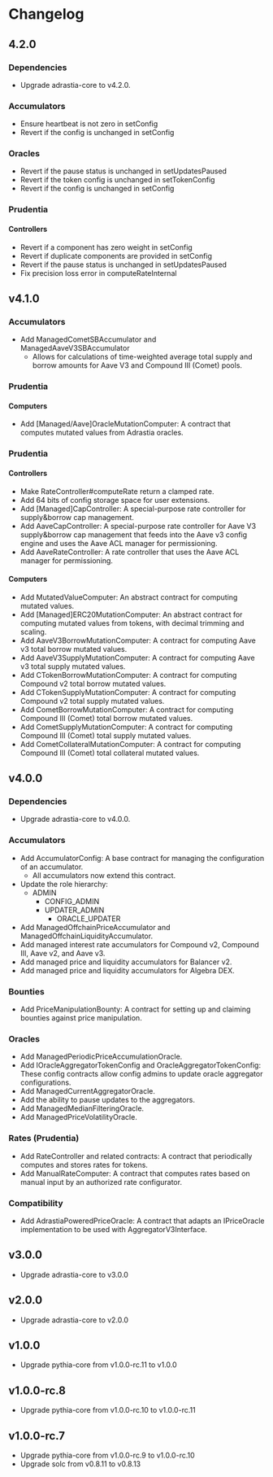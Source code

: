 # Changelog

## 4.2.0
### Dependencies
- Upgrade adrastia-core to v4.2.0.

### Accumulators
- Ensure heartbeat is not zero in setConfig
- Revert if the config is unchanged in setConfig

### Oracles
- Revert if the pause status is unchanged in setUpdatesPaused
- Revert if the token config is unchanged in setTokenConfig
- Revert if the config is unchanged in setConfig

### Prudentia
#### Controllers
- Revert if a component has zero weight in setConfig
- Revert if duplicate components are provided in setConfig
- Revert if the pause status is unchanged in setUpdatesPaused
- Fix precision loss error in computeRateInternal

## v4.1.0
### Accumulators
- Add ManagedCometSBAccumulator and ManagedAaveV3SBAccumulator
  - Allows for calculations of time-weighted average total supply and borrow amounts for Aave V3 and Compound III (Comet) pools.
### Prudentia
#### Computers
- Add [Managed/Aave]OracleMutationComputer: A contract that computes mutated values from Adrastia oracles.

### Prudentia
#### Controllers
- Make RateController#computeRate return a clamped rate.
- Add 64 bits of config storage space for user extensions.
- Add [Managed]CapController: A special-purpose rate controller for supply&borrow cap management.
- Add AaveCapController: A special-purpose rate controller for Aave V3 supply&borrow cap management that feeds into the Aave v3 config engine and uses the Aave ACL manager for permissioning.
- Add AaveRateController: A rate controller that uses the Aave ACL manager for permissioning.
#### Computers
- Add MutatedValueComputer: An abstract contract for computing mutated values.
- Add [Managed]ERC20MutationComputer: An abstract contract for computing mutated values from tokens, with decimal trimming and scaling.
- Add AaveV3BorrowMutationComputer: A contract for computing Aave v3 total borrow mutated values.
- Add AaveV3SupplyMutationComputer: A contract for computing Aave v3 total supply mutated values.
- Add CTokenBorrowMutationComputer: A contract for computing Compound v2 total borrow mutated values.
- Add CTokenSupplyMutationComputer: A contract for computing Compound v2 total supply mutated values.
- Add CometBorrowMutationComputer: A contract for computing Compound III (Comet) total borrow mutated values.
- Add CometSupplyMutationComputer: A contract for computing Compound III (Comet) total supply mutated values.
- Add CometCollateralMutationComputer: A contract for computing Compound III (Comet) total collateral mutated values.

## v4.0.0
### Dependencies
- Upgrade adrastia-core to v4.0.0.

### Accumulators
- Add AccumulatorConfig: A base contract for managing the configuration of an accumulator.
  - All accumulators now extend this contract.
- Update the role hierarchy:
  - ADMIN
    - CONFIG_ADMIN
    - UPDATER_ADMIN
      - ORACLE_UPDATER
- Add ManagedOffchainPriceAccumulator and ManagedOffchainLiquidityAccumulator.
- Add managed interest rate accumulators for Compound v2, Compound III, Aave v2, and Aave v3.
- Add managed price and liquidity accumulators for Balancer v2.
- Add managed price and liquidity accumulators for Algebra DEX.

### Bounties
- Add PriceManipulationBounty: A contract for setting up and claiming bounties against price manipulation.


### Oracles
- Add ManagedPeriodicPriceAccumulationOracle.
- Add IOracleAggregatorTokenConfig and OracleAggregatorTokenConfig: These config contracts allow config admins to update oracle aggregator configurations.
- Add ManagedCurrentAggregatorOracle.
- Add the ability to pause updates to the aggregators.
- Add ManagedMedianFilteringOracle.
- Add ManagedPriceVolatilityOracle.

### Rates (Prudentia)
- Add RateController and related contracts: A contract that periodically computes and stores rates for tokens.
- Add ManualRateComputer: A contract that computes rates based on manual input by an authorized rate configurator.

### Compatibility
- Add AdrastiaPoweredPriceOracle: A contract that adapts an IPriceOracle implementation to be used with AggregatorV3Interface.

## v3.0.0
- Upgrade adrastia-core to v3.0.0

## v2.0.0
- Upgrade adrastia-core to v2.0.0

## v1.0.0
- Upgrade pythia-core from v1.0.0-rc.11 to v1.0.0

## v1.0.0-rc.8
- Upgrade pythia-core from v1.0.0-rc.10 to v1.0.0-rc.11

## v1.0.0-rc.7
- Upgrade pythia-core from v1.0.0-rc.9 to v1.0.0-rc.10
- Upgrade solc from v0.8.11 to v0.8.13